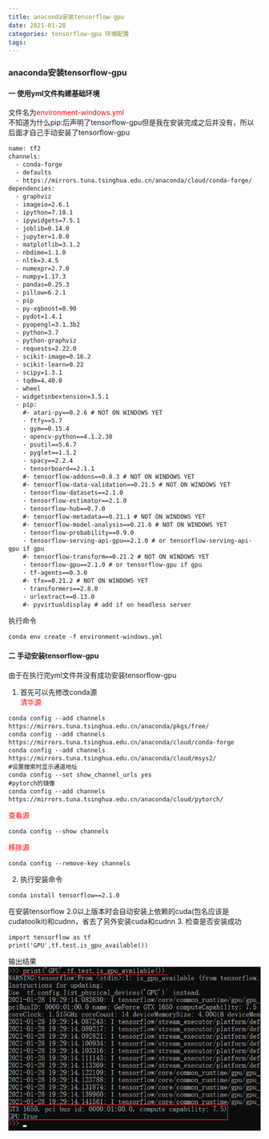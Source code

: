 ```yaml
---
title: anaconda安装tensorflow-gpu
date: 2021-01-28
categories: tensorflow-gpu 环境配置
tags:
---
```

### anaconda安装tensorflow-gpu

#### 一 使用yml文件构建基础环境
文件名为<font color='red'>environment-windows.yml</font>  
不知道为什么pip:后声明了tensorflow-gpu但是我在安装完成之后并没有，所以后面才自己手动安装了tensorflow-gpu

```
name: tf2
channels:
  - conda-forge
  - defaults
  - https://mirrors.tuna.tsinghua.edu.cn/anaconda/cloud/conda-forge/
dependencies:
  - graphviz
  - imageio=2.6.1
  - ipython=7.10.1
  - ipywidgets=7.5.1
  - joblib=0.14.0
  - jupyter=1.0.0
  - matplotlib=3.1.2
  - nbdime=1.1.0
  - nltk=3.4.5
  - numexpr=2.7.0
  - numpy=1.17.3
  - pandas=0.25.3
  - pillow=6.2.1
  - pip
  - py-xgboost=0.90
  - pydot=1.4.1
  - pyopengl=3.1.3b2
  - python=3.7
  - python-graphviz
  - requests=2.22.0
  - scikit-image=0.16.2
  - scikit-learn=0.22
  - scipy=1.3.1
  - tqdm=4.40.0
  - wheel
  - widgetsnbextension=3.5.1
  - pip:
    #- atari-py==0.2.6 # NOT ON WINDOWS YET
    - ftfy==5.7
    - gym==0.15.4
    - opencv-python==4.1.2.30
    - psutil==5.6.7
    - pyglet==1.3.2
    - spacy==2.2.4
    - tensorboard==2.1.1
    #- tensorflow-addons==0.8.3 # NOT ON WINDOWS YET
    #- tensorflow-data-validation==0.21.5 # NOT ON WINDOWS YET
    - tensorflow-datasets==2.1.0
    - tensorflow-estimator==2.1.0
    - tensorflow-hub==0.7.0
    #- tensorflow-metadata==0.21.1 # NOT ON WINDOWS YET
    #- tensorflow-model-analysis==0.21.6 # NOT ON WINDOWS YET
    - tensorflow-probability==0.9.0
    - tensorflow-serving-api-gpu==2.1.0 # or tensorflow-serving-api-gpu if gpu
    #- tensorflow-transform==0.21.2 # NOT ON WINDOWS YET
    - tensorflow-gpu==2.1.0 # or tensorflow-gpu if gpu
    - tf-agents==0.3.0
    #- tfx==0.21.2 # NOT ON WINDOWS YET
    - transformers==2.8.0
    - urlextract==0.13.0
    #- pyvirtualdisplay # add if on headless server

```
执行命令
```
conda env create -f environment-windows.yml
```
#### 二 手动安装tensorflow-gpu
由于在执行完yml文件并没有成功安装tensorflow-gpu  
1. 首先可以先修改conda源  
<font color='red'>清华源</font> 
```
conda config --add channels https://mirrors.tuna.tsinghua.edu.cn/anaconda/pkgs/free/
conda config --add channels https://mirrors.tuna.tsinghua.edu.cn/anaconda/cloud/conda-forge 
conda config --add channels https://mirrors.tuna.tsinghua.edu.cn/anaconda/cloud/msys2/
#设置搜索时显示通道地址
conda config --set show_channel_urls yes
#pytorch的镜像
conda config --add channels https://mirrors.tuna.tsinghua.edu.cn/anaconda/cloud/pytorch/
```
<font color='red'>查看源</font>
```
conda config --show channels
```
<font color='red'>移除源</font>
```
conda config --remove-key channels
```
2. 执行安装命令
```
conda install tensorflow==2.1.0
```
在安装tensorflow 2.0以上版本时会自动安装上依赖的cuda(包名应该是cudatoolkit)和cudnn，省去了另外安装cuda和cudnn
3. 检查是否安装成功
```
import tensorflow as tf
print('GPU',tf.test.is_gpu_available())
```
输出结果
![tensorflow-gpu安装成功](/assets/2021-01-28/01.png)